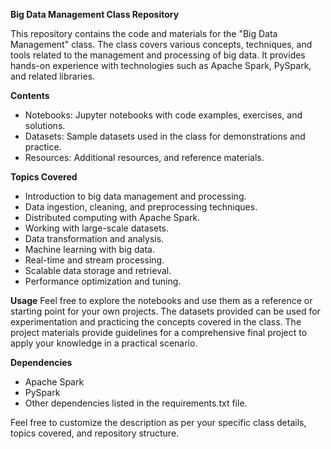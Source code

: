 **Big Data Management Class Repository**

This repository contains the code and materials for the "Big Data Management" class. The class covers various concepts, techniques, and tools related to the management and processing of big data. It provides hands-on experience with technologies such as Apache Spark, PySpark, and related libraries.

**Contents**
- Notebooks: Jupyter notebooks with code examples, exercises, and solutions.
- Datasets: Sample datasets used in the class for demonstrations and practice.
- Resources: Additional resources, and reference materials.

**Topics Covered**
- Introduction to big data management and processing.
- Data ingestion, cleaning, and preprocessing techniques.
- Distributed computing with Apache Spark.
- Working with large-scale datasets.
- Data transformation and analysis.
- Machine learning with big data.
- Real-time and stream processing.
- Scalable data storage and retrieval.
- Performance optimization and tuning.

**Usage**
Feel free to explore the notebooks and use them as a reference or starting point for your own projects. The datasets provided can be used for experimentation and practicing the concepts covered in the class. The project materials provide guidelines for a comprehensive final project to apply your knowledge in a practical scenario.

**Dependencies**
- Apache Spark
- PySpark
- Other dependencies listed in the requirements.txt file.

Feel free to customize the description as per your specific class details, topics covered, and repository structure.






